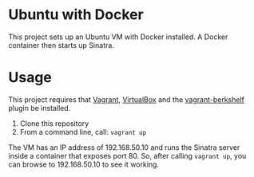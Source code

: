 # Ubuntu with Docker

This project sets up an Ubuntu VM with Docker installed. A Docker container then starts up Sinatra.

# Usage

This project requires that [Vagrant](https://www.vagrantup.com/downloads.html), [VirtualBox](https://www.virtualbox.org/wiki/Downloads) and the [vagrant-berkshelf](https://github.com/berkshelf/vagrant-berkshelf) plugin be installed.

1. Clone this repository
2. From a command line, call: `vagrant up`

The VM has an IP address of 192.168.50.10 and runs the Sinatra server inside a container that exposes port 80. So, after calling `vagrant up`, you can browse to 192.168.50.10 to see it working.
